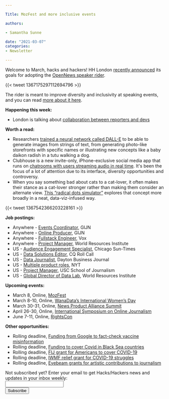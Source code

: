 ```yaml
---

Title: MozFest and more inclusive events

authors: 

- Samantha Sunne

date: "2021-03-07" 
categories: 
- Newsletter

---
```


Welcome to March, hacks and hackers! HH London [recently announced](https://medium.com/hacks-hackers-london/hacks-hackers-london-embraces-the-opennews-rider-for-meaningfully-inclusive-events-3dc1b12753ed) its goals for adopting the [OpenNews speaker rider](https://opennews.org/projects/speaker-rider/).

{{< tweet 1367175297112694796 >}} 

The rider is meant to improve diversity and inclusivity at speaking events, and you can read [more about it here](https://opennews.org/projects/speaker-rider/).

**Happening this week:**



*   London is talking about [collaboration between reporters and devs](https://www.eventbrite.co.uk/e/hackshackers-london-march-2021-meetup-tickets-135853011013?aff=ebdsoporgprofile)

**Worth a read:**



*   Researchers [trained a neural network called DALL-E](https://openai.com/blog/dall-e/) to be able to generate images from strings of text, from generating photo-like storefronts with specific names or illustrating new concepts like a baby daikon radish in a tutu walking a dog.
*   Clubhouse is a new invite-only, iPhone-exclusive social media app that runs on [chatrooms with users streaming audio in real time](https://www.niemanlab.org/2021/02/buzzy-social-audio-apps-like-clubhouse-tap-into-the-age-old-appeal-of-the-human-voice/). It's been the focus of a lot of attention due to its interface, diversity opportunities and controversy.
*   When you say something bad about cats to a cat-lover, it often makes their stance as a cat-lover stronger rather than making them consider an alternate view. [This “radical dots simulator”](https://medium.com/nightingale/radical-dots-simulator-visualizing-extreme-belief-formation-91cd6cc29828) explores that concept more broadly in a neat, data-viz-infused way.

{{< tweet 1367542366203228161 >}}

**Job postings:**



*   Anywhere - [Events Coordinator](https://gijn.org/gijn-events-coordinator/), GIJN
*   Anywhere - [Online Producer](https://gijn.org/job-opening-online-producer-2/), GIJN
*   Anywhere - [Fullstack Engineer](https://boards.greenhouse.io/voxmedia/jobs/2956407?gh_jid=2956407), Vox
*   Anywhere - [Project Manager](https://jobs.jobvite.com/careers/wri/job/oSfHefwM), World Resources Institute
*   US - [Audience Engagement Specialist](https://recruiting.paylocity.com/recruiting/jobs/Details/387472/SUN-TIMES-MEDIA-PRODUCTIONS-LLC/Audience-Engagement-Specialist), Chicago Sun-Times
*   US - [Data Solutions Editor](https://www.ire.org/job-center/data-solutions-editor/), CQ Roll Call
*   US - [Data Journalist](https://talkingbiznews.com/biz-news-help-wanted/dayton-biz-journal-seeks-a-data-reporter/), Dayton Business Journal
*   US - [Multiple product roles](https://twitter.com/emilywithrow/status/1366447475654094854), NYT
*   US - [Project Manager](https://usccareers.usc.edu/job/los-angeles/manager-of-projects/1209/4602331008), USC School of Journalism
*   US - [Global Director of Data Lab](https://jobs.jobvite.com/wri/job/oQKwefw4), World Resources Institute 

**Upcoming events:**



*   March 8, Online, [MozFest](https://www.mozillafestival.org/en/)
*   March 8-10, Online, [WanaData’s International Women’s Day](https://twitter.com/Code4Africa/status/1364133744232267777)
*   March 30-31, Online, [News Product Alliance Summit](https://newsproduct.org/)
*   April 26-30, Online, [International Symposium on Online Journalism](https://latamjournalismreview.org/articles/mark-your-calendars-for-isoj-online-2021-the-premier-global-journalism-conference-will-be-held-from-april-26-30/) 
*   June 7-11, Online, [RightsCon](https://www.rightscon.org)

**Other opportunities:**



*   Rolling deadline, [Funding from Google to fact-check vaccine misinformation](https://blog.google/outreach-initiatives/google-news-initiative/open-fund-projects-debunking-vaccine-misinformation/)
*   Rolling deadline, [Funding to cover Covid in Black Sea countries](https://www.gmfus.org/program/black-sea-trust-regional-cooperation)
*   Rolling deadline, [FIJ grant for Americans to cover COVID-19](https://investigate.submittable.com/submit/163797/coronavirus-rolling-grant-for-u-s-freelancers)
*   Rolling deadline, [IWMF relief grant for COVID-19 struggles](https://iwmf.submittable.com/submit/41e7f7ce-db40-4ff6-873f-e24450e27497/journalism-relief-fund-english)
*   Rolling deadline, [Eyebeam grants for artistic contributions to journalism](https://www.eyebeam.org/eyebeam-center-for-the-future-of-journalism/)

<div id="mc_embed_signup"><form id="mc-embedded-subscribe-form" class="validate" action="//hackshackers.us1.list-manage.com/subscribe/post?u=c56f2e53d5ed6ef87f8aaa75c&amp;id=fb2bc6f10b" method="post" name="mc-embedded-subscribe-form" novalidate="" target="_blank">

<div id="mc_embed_signup_scroll">

<div class="mc-field-group"><label for="mce-EMAIL">Not subscribed yet? Enter your email to get Hacks/Hackers news and updates in your inbox weekly:  </label></div>

<div class="mc-field-group"><input id="mce-EMAIL" class="required email" name="EMAIL" type="email" value="" /></div>

<!-- real people should not fill this in and expect good things - do not remove this or risk form bot signups-->

<div style="position: absolute; left: -5000px;"><input tabindex="-1" name="b_c56f2e53d5ed6ef87f8aaa75c_fb2bc6f10b" type="text" value="" /></div>

<div class="clear"><input id="mc-embedded-subscribe" class="button" name="subscribe" type="submit" value="Subscribe" /></div>

</div>
